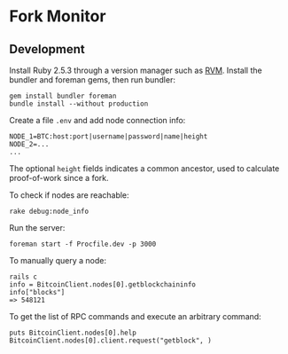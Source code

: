 # Fork Monitor

## Development

Install Ruby 2.5.3 through a version manager such as [RVM](https://rvm.io). Install
the bundler and foreman gems, then run bundler:

```
gem install bundler foreman
bundle install --without production
```

Create a file `.env` and add node connection info:

```
NODE_1=BTC:host:port|username|password|name|height
NODE_2=...
...
```

The optional `height` fields indicates a common ancestor, used to calculate proof-of-work since a fork. 

To check if nodes are reachable:

```
rake debug:node_info
```

Run the server:

```
foreman start -f Procfile.dev -p 3000
```

To manually query a node:

```
rails c
info = BitcoinClient.nodes[0].getblockchaininfo
info["blocks"]
=> 548121
```

To get the list of RPC commands and execute an arbitrary command:

```
puts BitcoinClient.nodes[0].help
BitcoinClient.nodes[0].client.request("getblock", )
```
